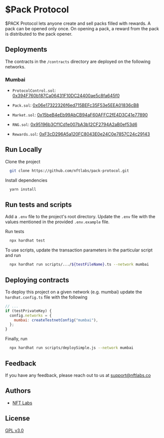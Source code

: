 # $Pack Protocol

$PACK Protocol lets anyone create and sell packs filled with rewards. A pack can be opened only once. On opening a pack, a reward 
from the pack is distributed to the pack opener.

## Deployments
The contracts in the `/contracts` directory are deployed on the following networks.

### Mumbai
- `ProtocolControl.sol`: [0x394F760b187Ca06431F10DC24400ae5c8fa645f0](https://mumbai.polygonscan.com/address/0x394F760b187Ca06431F10DC24400ae5c8fa645f0#code)

- `Pack.sol`: [0x06e17322326f6ed715BEFc35F53e5EEA01836cB8](https://mumbai.polygonscan.com/address/0x06e17322326f6ed715BEFc35F53e5EEA01836cB8#code)

- `Market.sol`: [0x15beB4eEb99AbCB94aF60AFFC2fE4D3C41e77890](https://mumbai.polygonscan.com/address/0x15beB4eEb99AbCB94aF60AFFC2fE4D3C41e77890#code)

- `RNG.sol`: [0x95196b3Cf1Cd1e007bA3b12CF2794A2aB0ef53d6](https://mumbai.polygonscan.com/address/0x95196b3Cf1Cd1e007bA3b12CF2794A2aB0ef53d6#code)

- `Rewards.sol`: [0xF3cD296A5a120FC8043E0e24C0e7857C24c29143](https://mumbai.polygonscan.com/address/0xF3cD296A5a120FC8043E0e24C0e7857C24c29143#code)

## Run Locally

Clone the project

```bash
  git clone https://github.com/nftlabs/pack-protocol.git
```

Install dependencies

```bash
  yarn install
```

## Run tests and scripts

Add a `.env` file to the project's root directory. Update the `.env` file with the values mentioned in the provided `.env.example` file.

Run tests

```bash
  npx hardhat test
```

To use scripts, update the transaction parameters in the particular script and run

```bash
  npx hardhat run scripts/.../${testFileName}.ts --network mumbai
```
  
## Deploying contracts

To deploy this project on a given network (e.g. mumbai) update the `hardhat.config.ts` file with the following

```javascript
// ...
if (testPrivateKey) {
  config.networks = {
    mumbai: createTestnetConfig("mumbai"),
  };
}
```

Finally, run 

```bash
  npx hardhat run scripts/deploySimple.js --network mumbai
```
  
## Feedback

If you have any feedback, please reach out to us at support@nftlabs.co

## Authors

- [NFT Labs](https://github.com/nftlabs)

  
## License

[GPL v3.0](https://choosealicense.com/licenses/gpl-3.0/)
